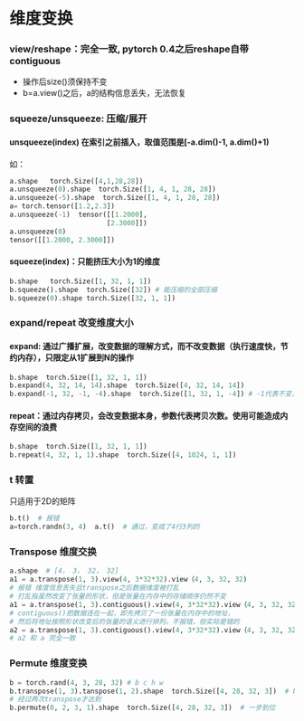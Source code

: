 # 维度变换

### view/reshape：完全一致, pytorch 0.4之后reshape自带contiguous

-   操作后size()须保持不变
-   b=a.view()之后，a的结构信息丢失，无法恢复

### squeeze/unsqueeze: 压缩/展开

#### unsqueeze(index) 在索引之前插入，取值范围是\[-a.dim()-1, a.dim()+1)

如：

```python
a.shape   torch.Size([4,1,28,28])
a.unsqueeze(0).shape  torch.Size([1, 4, 1, 28, 28])
a.unsqueeze(-5).shape  torch.Size([1, 4, 1, 28, 28])
a= torch.tensor([1.2,2.3])
a.unsqueeze(-1)  tensor([[1.2000],
                        [2.3000]])
a.unsqueeze(0)
tensor([[1.2000, 2.3000]])

```

#### squeeze(index)：只能挤压大小为1的维度

```python
b.shape   torch.Size([1, 32, 1, 1])
b.squeeze().shape  torch.Size([32]) # 能压缩的全部压缩
b.squeeze(0).shape torch.Size([32, 1, 1])


```

### expand/repeat 改变维度大小

#### expand: 通过广播扩展，改变数据的理解方式，而不改变数据（执行速度快，节约内存），只限定从1扩展到N的操作

```python
b.shape  torch.Size([1, 32, 1, 1])
b.expand(4, 32, 14, 14).shape  torch.Size([4, 32, 14, 14])
b.expand(-1, 32, -1, -4).shape  torch.Size([1, 32, 1, -4]) # -1代表不变，-4无意义
```

#### repeat：通过内存拷贝，会改变数据本身，参数代表拷贝次数。使用可能造成内存空间的浪费

```python
b.shape  torch.Size([1, 32, 1, 1])
b.repeat(4, 32, 1, 1).shape  torch.Size([4, 1024, 1, 1])

```

### t 转置

只适用于2D的矩阵

```python
b.t()  # 报错
a=torch.randn(3, 4)  a.t()  # 通过，变成了4行3列的
```

### Transpose 维度交换

```python
a.shape  # [4， 3， 32， 32]
a1 = a.transpose(1, 3).view(4, 3*32*32).view（4, 3, 32, 32)  
# 报错 维度信息丢失且transpose之后数据维度被打乱
# 打乱指虽然改变了张量的形状，但是张量在内存中的存储顺序仍然不变
a1 = a.transpose(1, 3).contiguous().view(4, 3*32*32).view（4, 3, 32, 32)
# contiguous()把数据连在一起，即先拷贝了一份张量在内存中的地址，
# 然后将地址按照形状改变后的张量的语义进行排列。不报错，但实际是错的
a2 = a.transpose(1, 3).contiguous().view(4, 3*32*32).view（4, 3, 32, 32).tranpose(1,3)
# a2 和 a 完全一致
```

### Permute 维度变换

```python
b = torch.rand(4, 3, 28, 32) # b c h w
b.transpose(1, 3).tanspose(1, 2).shape  torch.Size([4, 28, 32, 3])  # b h w c
# 经过两次transpose才达到
b.permute(0, 2, 3, 1).shape  torch.Size([4, 28, 32, 3])  # 一步到位  

```
